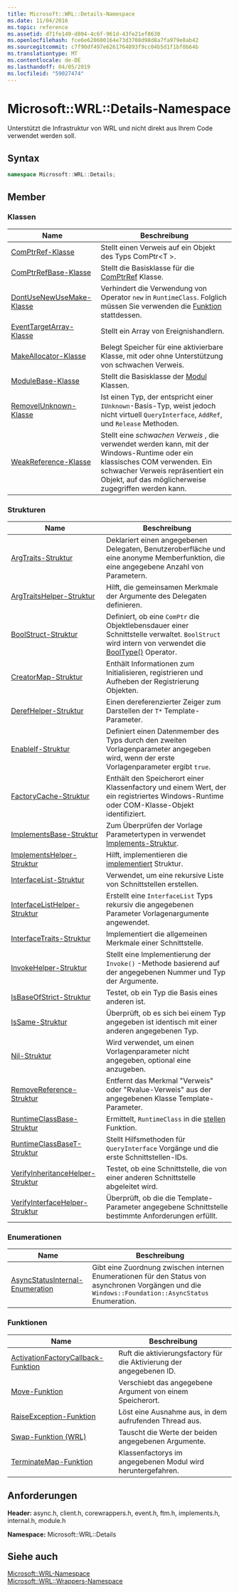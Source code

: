 ```yaml
---
title: Microsoft::WRL::Details-Namespace
ms.date: 11/04/2016
ms.topic: reference
ms.assetid: d71fe149-d804-4c6f-961d-43fe21ef8630
ms.openlocfilehash: fce6e620600164e73d3708d98d8a7fa979e8ab42
ms.sourcegitcommit: c7f90df497e6261764893f9cc04b5d1f1bf0b64b
ms.translationtype: MT
ms.contentlocale: de-DE
ms.lasthandoff: 04/05/2019
ms.locfileid: "59027474"
---
```

# <a name="microsoftwrldetails-namespace"></a>Microsoft::WRL::Details-Namespace

Unterstützt die Infrastruktur von WRL und nicht direkt aus Ihrem Code verwendet werden soll.

## <a name="syntax"></a>Syntax

```cpp
namespace Microsoft::WRL::Details;
```

## <a name="members"></a>Member

### <a name="classes"></a>Klassen

|Name|Beschreibung|
|----------|-----------------|
|[ComPtrRef-Klasse](comptrref-class.md)|Stellt einen Verweis auf ein Objekt des Typs ComPtr\<T >.|
|[ComPtrRefBase-Klasse](comptrrefbase-class.md)|Stellt die Basisklasse für die [ComPtrRef](comptrref-class.md) Klasse.|
|[DontUseNewUseMake-Klasse](dontusenewusemake-class.md)|Verhindert die Verwendung von Operator `new` in `RuntimeClass`. Folglich müssen Sie verwenden die [Funktion](make-function.md) stattdessen.|
|[EventTargetArray-Klasse](eventtargetarray-class.md)|Stellt ein Array von Ereignishandlern.|
|[MakeAllocator-Klasse](makeallocator-class.md)|Belegt Speicher für eine aktivierbare Klasse, mit oder ohne Unterstützung von schwachen Verweis.|
|[ModuleBase-Klasse](modulebase-class.md)|Stellt die Basisklasse der [Modul](module-class.md) Klassen.|
|[RemoveIUnknown-Klasse](removeiunknown-class.md)|Ist einen Typ, der entspricht einer `IUnknown`-Basis-Typ, weist jedoch nicht virtuell `QueryInterface`, `AddRef`, und `Release` Methoden.|
|[WeakReference-Klasse](weakreference-class.md)|Stellt eine *schwachen Verweis* , die verwendet werden kann, mit der Windows-Runtime oder ein klassisches COM verwenden. Ein schwacher Verweis repräsentiert ein Objekt, auf das möglicherweise zugegriffen werden kann.|

### <a name="structures"></a>Strukturen

|Name|Beschreibung|
|----------|-----------------|
|[ArgTraits-Struktur](argtraits-structure.md)|Deklariert einen angegebenen Delegaten, Benutzeroberfläche und eine anonyme Memberfunktion, die eine angegebene Anzahl von Parametern.|
|[ArgTraitsHelper-Struktur](argtraitshelper-structure.md)|Hilft, die gemeinsamen Merkmale der Argumente des Delegaten definieren.|
|[BoolStruct-Struktur](boolstruct-structure.md)|Definiert, ob eine `ComPtr` die Objektlebensdauer einer Schnittstelle verwaltet. `BoolStruct` wird intern von verwendet die [BoolType()](comptr-class.md#operator-microsoft-wrl-details-booltype) Operator.|
|[CreatorMap-Struktur](creatormap-structure.md)|Enthält Informationen zum Initialisieren, registrieren und Aufheben der Registrierung Objekten.|
|[DerefHelper-Struktur](derefhelper-structure.md)|Einen dereferenzierter Zeiger zum Darstellen der `T*` Template-Parameter.|
|[EnableIf-Struktur](enableif-structure.md)|Definiert einen Datenmember des Typs durch den zweiten Vorlagenparameter angegeben wird, wenn der erste Vorlagenparameter ergibt `true`.|
|[FactoryCache-Struktur](factorycache-structure.md)|Enthält den Speicherort einer Klassenfactory und einem Wert, der ein registriertes Windows-Runtime oder COM-Klasse-Objekt identifiziert.|
|[ImplementsBase-Struktur](implementsbase-structure.md)|Zum Überprüfen der Vorlage Parametertypen in verwendet [Implements-Struktur](implements-structure.md).|
|[ImplementsHelper-Struktur](implementshelper-structure.md)|Hilft, implementieren die [implementiert](implements-structure.md) Struktur.|
|[InterfaceList-Struktur](interfacelist-structure.md)|Verwendet, um eine rekursive Liste von Schnittstellen erstellen.|
|[InterfaceListHelper-Struktur](interfacelisthelper-structure.md)|Erstellt eine `InterfaceList` Typs rekursiv die angegebenen Parameter Vorlagenargumente angewendet.|
|[InterfaceTraits-Struktur](interfacetraits-structure.md)|Implementiert die allgemeinen Merkmale einer Schnittstelle.|
|[InvokeHelper-Struktur](invokehelper-structure.md)|Stellt eine Implementierung der `Invoke()` -Methode basierend auf der angegebenen Nummer und Typ der Argumente.|
|[IsBaseOfStrict-Struktur](isbaseofstrict-structure.md)|Testet, ob ein Typ die Basis eines anderen ist.|
|[IsSame-Struktur](issame-structure.md)|Überprüft, ob es sich bei einem Typ angegeben ist identisch mit einer anderen angegebenen Typ.|
|[Nil-Struktur](nil-structure.md)|Wird verwendet, um einen Vorlagenparameter nicht angegeben, optional eine anzugeben.|
|[RemoveReference-Struktur](removereference-structure.md)|Entfernt das Merkmal "Verweis" oder "Rvalue-Verweis" aus der angegebenen Klasse Template-Parameter.|
|[RuntimeClassBase-Struktur](runtimeclassbase-structure.md)|Ermittelt, `RuntimeClass` in die [stellen](make-function.md) Funktion.|
|[RuntimeClassBaseT-Struktur](runtimeclassbaset-structure.md)|Stellt Hilfsmethoden für `QueryInterface` Vorgänge und die erste Schnittstellen-IDs.|
|[VerifyInheritanceHelper-Struktur](verifyinheritancehelper-structure.md)|Testet, ob eine Schnittstelle, die von einer anderen Schnittstelle abgeleitet wird.|
|[VerifyInterfaceHelper-Struktur](verifyinterfacehelper-structure.md)|Überprüft, ob die die Template-Parameter angegebene Schnittstelle bestimmte Anforderungen erfüllt.|

### <a name="enumerations"></a>Enumerationen

|Name|Beschreibung|
|----------|-----------------|
|[AsyncStatusInternal-Enumeration](asyncstatusinternal-enumeration.md)|Gibt eine Zuordnung zwischen internen Enumerationen für den Status von asynchronen Vorgängen und die `Windows::Foundation::AsyncStatus` Enumeration.|

### <a name="functions"></a>Funktionen

|Name|Beschreibung|
|----------|-----------------|
|[ActivationFactoryCallback-Funktion](activationfactorycallback-function.md)|Ruft die aktivierungsfactory für die Aktivierung der angegebenen ID.|
|[Move-Funktion](move-function.md)|Verschiebt das angegebene Argument von einem Speicherort.|
|[RaiseException-Funktion](raiseexception-function.md)|Löst eine Ausnahme aus, in dem aufrufenden Thread aus.|
|[Swap-Funktion (WRL)](swap-function-wrl.md)|Tauscht die Werte der beiden angegebenen Argumente.|
|[TerminateMap-Funktion](terminatemap-function.md)|Klassenfactorys im angegebenen Modul wird heruntergefahren.|

## <a name="requirements"></a>Anforderungen

**Header:** async.h, client.h, corewrappers.h, event.h, ftm.h, implements.h, internal.h, module.h

**Namespace:** Microsoft::WRL::Details

## <a name="see-also"></a>Siehe auch

[Microsoft::WRL-Namespace](microsoft-wrl-namespace.md)<br/>
[Microsoft::WRL::Wrappers-Namespace](microsoft-wrl-wrappers-namespace.md)